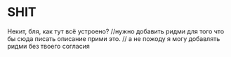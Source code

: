 # SHIT
Некит, бля, как тут всё устроено?
//нужно добавить ридми для того что бы сюда писать описание прими это.
// а не  пожоду я могу добавлять ридми без твоего согласия
